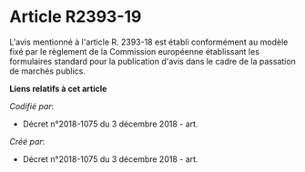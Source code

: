 # Article R2393-19

L'avis mentionné à l'article R. 2393-18 est établi conformément au modèle fixé par le règlement de la Commission européenne
établissant les formulaires standard pour la publication d'avis dans le cadre de la passation de marchés publics.

**Liens relatifs à cet article**

_Codifié par_:

  - Décret n°2018-1075 du 3 décembre 2018 - art.

_Créé par_:

  - Décret n°2018-1075 du 3 décembre 2018 - art.
